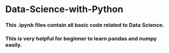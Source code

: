 # Data-Science-with-Python


### This .ipynb files contain all basic code related to Data Science.
### This is very helpful for beginner to learn pandas and numpy easily.
